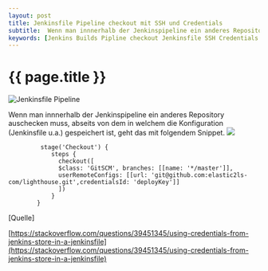 ```yaml
---
layout: post
title: Jenkinsfile Pipeline checkout mit SSH und Credentials
subtitle:  Wenn man innnerhalb der Jenkinspipeline ein anderes Repository auschecken muss, abseits von dem in welchem die Configuration (Jenkinsfile u.a.), geht das mit folgendem Snippet.
keywords: [Jenkins Builds Pipline checkout Jenkinsfile SSH Credentials ]
---
```

# {{ page.title }}

![Jenkinsfile Pipeline](https://s.elastic2ls.com/wp-content/uploads/2018/05/23160934/jenkins-300x182.png)

Wenn man innnerhalb der Jenkinspipeline ein anderes Repository auschecken muss, abseits von dem in welchem die Konfiguration (Jenkinsfile u.a.) gespeichert ist, geht das mit folgendem Snippet. [![](https://s.elastic2ls.com/wp-content/uploads/2018/07/16104247/credentials-1024x938.png)](https://s.elastic2ls.com/wp-content/uploads/2018/07/16104247/credentials.png)

```
         stage('Checkout') {
            steps {
              checkout([
              $class: 'GitSCM', branches: [[name: '*/master']],
              userRemoteConfigs: [[url: 'git@github.com:elastic2ls-com/lighthouse.git',credentialsId: 'deployKey']]
              ])
            }
        }
```

[Quelle]

[https://stackoverflow.com/questions/39451345/using-credentials-from-jenkins-store-in-a-jenkinsfile](https://stackoverflow.com/questions/39451345/using-credentials-from-jenkins-store-in-a-jenkinsfile)

